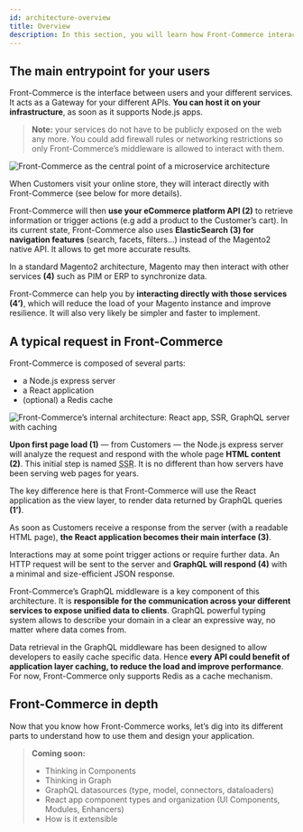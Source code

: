 ```yaml
---
id: architecture-overview
title: Overview
description: In this section, you will learn how Front-Commerce interacts with your different platforms and its role.
---
```


## The main entrypoint for your users

Front-Commerce is the interface between users and your different services. It
acts as a Gateway for your different APIs. **You can host it on your
infrastructure**, as soon as it supports Node.js apps.

> **Note:** your services do not have to be publicly exposed on the web any more.
> You could add firewall rules or networking restrictions so only
> Front-Commerce’s middleware is allowed to interact with them.

![Front-Commerce as the central point of a microservice architecture](/docs/assets/architecture-overview.svg)

When Customers visit your online store, they will interact directly with
Front-Commerce (see below for more details).

Front-Commerce will then **use your eCommerce platform API (2)** to retrieve
information or trigger actions (e.g add a product to the Customer’s cart). In
its current state, Front-Commerce also uses **ElasticSearch (3) for navigation
features** (search, facets, filters…) instead of the Magento2 native API. It
allows to get more accurate results.

In a standard Magento2 architecture, Magento may then interact with other
services **(4)** such as PIM or ERP to synchronize data.

Front-Commerce can help you by **interacting directly with those services
(4’)**, which will reduce the load of your Magento instance and improve
resilience. It will also very likely be simpler and faster to implement.

## A typical request in Front-Commerce

Front-Commerce is composed of several parts:

- a Node.js express server
- a React application
- (optional) a Redis cache

![Front-Commerce’s internal architecture: React app, SSR, GraphQL server with caching](/docs/assets/architecture-internals.svg)

**Upon first page load (1)** — from Customers — the Node.js express server will
analyze the request and respond with the whole page **HTML content (2)**. This
initial step is named <abbr title="Server Side Rendering">SSR</abbr>. It is no
different than how servers have been serving web pages for years.

The key difference here is that Front-Commerce will use the React application as
the view layer, to render data returned by GraphQL queries **(1’)**.

As soon as Customers receive a response from the server (with a readable HTML
page), **the React application becomes their main interface (3)**.

Interactions may at some point trigger actions or require further data. An HTTP
request will be sent to the server and **GraphQL will respond (4)** with a
minimal and size-efficient JSON response.

Front-Commerce’s GraphQL middleware is a key component of this architecture. It
is **responsible for the communication across your different services to expose
unified data to clients**. GraphQL powerful typing system allows to describe
your domain in a clear an expressive way, no matter where data comes from.

Data retrieval in the GraphQL middleware has been designed to allow developers to easily cache specific data. Hence **every API could benefit of application layer caching, to reduce the load and improve performance**. For now, Front-Commerce only supports Redis as a cache mechanism.

## Front-Commerce in depth

Now that you know how Front-Commerce works, let’s dig into its different parts
to understand how to use them and design your application.

> **Coming soon:**
>
> - Thinking in Components
> - Thinking in Graph
> - GraphQL datasources (type, model, connectors, dataloaders)
> - React app component types and organization (UI Components, Modules,
>   Enhancers)
> - How is it extensible
